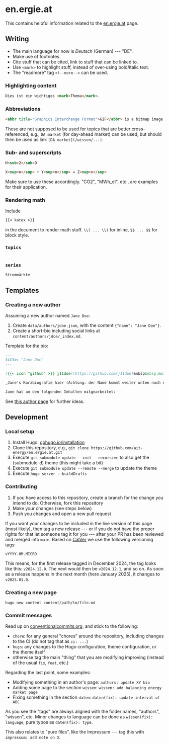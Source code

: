 # en.ergie.at

This contains helpful information related to the [en.ergie.at](https://en.ergie.at) page.

## Writing

- The main language for now is _Deutsch_ (German) --- "DE".
- Make use of footnotes.
- Cite stuff that can be cited, link to stuff that can be linked to.
- Use `<mark>` to highlight stuff, instead of over-using bold/italic text.
- The "readmore" tag `<!--more-->` can be used.

### Highlighting content

```markdown
Dies ist ein wichtiges <mark>Thema</mark>.
```

### Abbreviations

```markdown
<abbr title="Graphics Interchange Format">GIF</abbr> is a bitmap image format.
```

These are not supposed to be used for topics that are better cross-referenced, e.g., `DA market` (for day-ahead market) can be used, but should then be used as link `[DA market](/wissen/...)`.

### Sub- and superscripts

```markdown
H<sub>2</sub>O

X<sup>n</sup> + Y<sup>n</sup> = Z<sup>n</sup>
```

Make sure to use these accordingly. "CO2", "MWh_el", etc., are examples for their application.

### Rendering math

Include

```markdown
{{< katex >}}
```

in the document to render math stuff. `\\( ... \\)` for inline, `$$ ... $$` for block style.

### `topics`

```markdown
```

### `series`

```markdown
Strommärkte
```

## Templates

### Creating a new author

Assuming a new author named `Jane Doe`:

1. Create `data/authors/jdoe.json`, with the content `{"name": "Jane Doe"}`.
2. Create a short-bio including social links at `content/authors/jdoe/_index.md`.

Template for the bio:

```markdown
---
title: "Jane Doe"
---

[{{< icon "github" >}} j11doe](https://github.com/j11doe)&nbsp&nbsp;&middot;&nbsp; [{{< icon "linkedin" >}} jane-doe-17](https://at.linkedin.com/in/jane-doe-17)

_Jane's Kurzbiografie hier (Achtung: der Name kommt weiter unten noch einmal vor! Beispiele finden sich hier: https://en.ergie.at/authors/)_

Jane hat an den folgenden Inhalten mitgearbeitet:

```

See [this author page](https://github.com/ait-energy/en.ergie.at/blob/main/content/authors/sstroemer/_index.md) for further ideas.

## Development

### Local setup

1. Install Hugo: [gohugo.io/installation](https://gohugo.io/installation/)
2. Clone this repository, e.g., `git clone https://github.com/ait-energy/en.ergie.at.git`
3. Execute `git submodule update --init --recursive` to also get the (submodule-d) theme (this might take a bit)
4. Execute `git submodule update --remote --merge` to update the theme
5. Execute `hugo server --buildDrafts`

### Contributing

1. If you have access to this repository, create a branch for the change you intend to do. Otherwise, fork this repository
2. Make your changes (see steps below)
3. Push you changes and open a new pull request

If you want your changes to be included in the live version of this page (most likely), then tag a new release --- or if
you do not have the proper rights for that let someone tag it for you --- after your PR has been reviewed and merged
into `main`. Based on [CalVer](https://calver.org/) we use the following versioning tags:

`vYYYY.0M.MICRO`

This means, for the first release tagged in December 2024, the tag looks like this: `v2024.12.0`. The next would then be
`v2024.12.1`, and so on. As soon as a release happens in the next month (here January 2025), it changes to `v2025.01.0`.

### Creating a new page

```shell
hugo new content content/path/to/file.md
```

### Commit messages

Read up on [conventionalcommits.org](https://www.conventionalcommits.org/), and stick to the following:

- `chore`: for any general "chores" around the repository, including changes to the CI (do not tag that as `ci: ...`)
- `hugo`: any changes to the Hugo configuration, theme configuration, or the theme itself
- otherwise tag the main "thing" that you are modifying improving (instead of the usual `fix`, `feat`, etc.)

Regarding the last point, some examples:

- Modifying something in an author's page: `authors: update XY bio`
- Adding some page to the section `wissen`: `wissen: add balancing energy market page`
- Fixing something in the section `daten`: `daten(fix): update interval of ABC`

As you see the "tags" are always aligned with the folder names, "authors", "wissen", etc. Minor changes to language can
be done as `wissen(fix): language`, pure typos as `daten(fix): type`.

This also relates to "pure files", like the Impressum --- tag this with `impressum: add note on X`.
